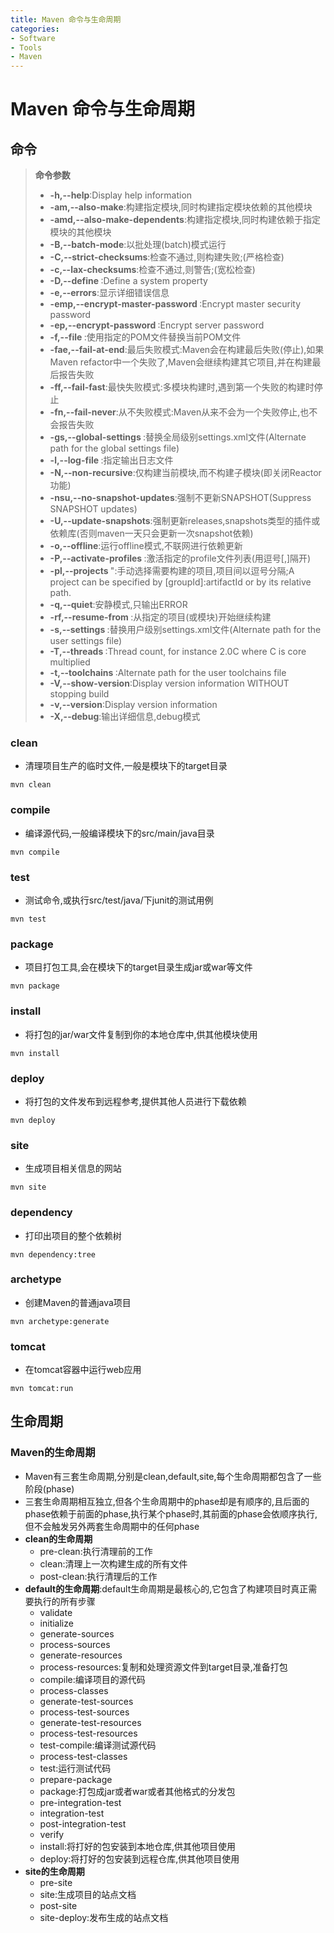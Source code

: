 ```yaml
---
title: Maven 命令与生命周期
categories:
- Software
- Tools
- Maven
---
```

# Maven 命令与生命周期

## 命令

> **命令参数**
>
> - **-h,--help**:Display help information
> - **-am,--also-make**:构建指定模块,同时构建指定模块依赖的其他模块
> - **-amd,--also-make-dependents**:构建指定模块,同时构建依赖于指定模块的其他模块
> - **-B,--batch-mode**:以批处理(batch)模式运行
> - **-C,--strict-checksums**:检查不通过,则构建失败;(严格检查)
> - **-c,--lax-checksums**:检查不通过,则警告;(宽松检查)
> - **-D,--define <arg>**:Define a system property
> - **-e,--errors**:显示详细错误信息
> - **-emp,--encrypt-master-password <arg>**:Encrypt master security password
> - **-ep,--encrypt-password <arg>**:Encrypt server password
> - **-f,--file <arg>**:使用指定的POM文件替换当前POM文件
> - **-fae,--fail-at-end**:最后失败模式:Maven会在构建最后失败(停止),如果Maven refactor中一个失败了,Maven会继续构建其它项目,并在构建最后报告失败
> - **-ff,--fail-fast**:最快失败模式:多模块构建时,遇到第一个失败的构建时停止
> - **-fn,--fail-never**:从不失败模式:Maven从来不会为一个失败停止,也不会报告失败
> - **-gs,--global-settings <arg>**:替换全局级别settings.xml文件(Alternate path for the global settings file)
> - **-l,--log-file <arg>**:指定输出日志文件
> - **-N,--non-recursive**:仅构建当前模块,而不构建子模块(即关闭Reactor功能)
> - **-nsu,--no-snapshot-updates**:强制不更新SNAPSHOT(Suppress SNAPSHOT updates)
> - **-U,--update-snapshots**:强制更新releases,snapshots类型的插件或依赖库(否则maven一天只会更新一次snapshot依赖)
> - **-o,--offline**:运行offline模式,不联网进行依赖更新
> - **-P,--activate-profiles <arg>**:激活指定的profile文件列表(用逗号[,]隔开)
> - **-pl,--projects <arg>**":手动选择需要构建的项目,项目间以逗号分隔;A project can be specified by [groupId]:artifactId or by its relative path.
> - **-q,--quiet**:安静模式,只输出ERROR
> - **-rf,--resume-from <arg>**:从指定的项目(或模块)开始继续构建
> - **-s,--settings <arg>**:替换用户级别settings.xml文件(Alternate path for the user settings file)
> - **-T,--threads <arg>**:Thread count, for instance 2.0C where C is core multiplied
> - **-t,--toolchains <arg>**:Alternate path for the user toolchains file
> - **-V,--show-version**:Display version information WITHOUT stopping build
> - **-v,--version**:Display version information
> - **-X,--debug**:输出详细信息,debug模式

### clean

- 清理项目生产的临时文件,一般是模块下的target目录

```
mvn clean
```

### compile

- 编译源代码,一般编译模块下的src/main/java目录

```
mvn compile
```

### test

- 测试命令,或执行src/test/java/下junit的测试用例

```
mvn test
```

### package

- 项目打包工具,会在模块下的target目录生成jar或war等文件

```
mvn package
```

### install

- 将打包的jar/war文件复制到你的本地仓库中,供其他模块使用

```
mvn install
```

### deploy

- 将打包的文件发布到远程参考,提供其他人员进行下载依赖

```
mvn deploy
```

### site

- 生成项目相关信息的网站

```
mvn site
```

### dependency

- 打印出项目的整个依赖树

```
mvn dependency:tree
```

### archetype

- 创建Maven的普通java项目

```
mvn archetype:generate
```

### tomcat

- 在tomcat容器中运行web应用

```
mvn tomcat:run
```

## 生命周期

### Maven的生命周期

- Maven有三套生命周期,分别是clean,default,site,每个生命周期都包含了一些阶段(phase)
- 三套生命周期相互独立,但各个生命周期中的phase却是有顺序的,且后面的phase依赖于前面的phase,执行某个phase时,其前面的phase会依顺序执行,但不会触发另外两套生命周期中的任何phase
- **clean的生命周期**
    - pre-clean:执行清理前的工作
    - clean:清理上一次构建生成的所有文件
    - post-clean:执行清理后的工作
- **default的生命周期**:default生命周期是最核心的,它包含了构建项目时真正需要执行的所有步骤
    - validate
    - initialize
    - generate-sources
    - process-sources
    - generate-resources
    - process-resources:复制和处理资源文件到target目录,准备打包
    - compile:编译项目的源代码
    - process-classes
    - generate-test-sources
    - process-test-sources
    - generate-test-resources
    - process-test-resources
    - test-compile:编译测试源代码
    - process-test-classes
    - test:运行测试代码
    - prepare-package
    - package:打包成jar或者war或者其他格式的分发包
    - pre-integration-test
    - integration-test
    - post-integration-test
    - verify
    - install:将打好的包安装到本地仓库,供其他项目使用
    - deploy:将打好的包安装到远程仓库,供其他项目使用
- **site的生命周期**
    - pre-site
    - site:生成项目的站点文档
    - post-site
    - site-deploy:发布生成的站点文档
